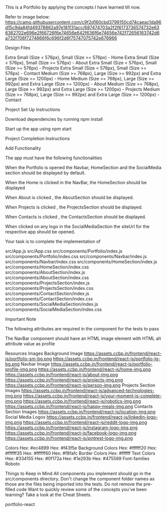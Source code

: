 This is a Portfolio by applying the concepts I have learned till now.

Refer to image below:
https://camo.githubusercontent.com/c9f2d160cbd3799150cd74caeac1da96d15c9da84fd49378862a97e181f31acc/687474703a2f2f6173736574732e636362702e696e2f66726f6e74656e642f636f6e74656e742f72656163742d6a732f706f7274666f6c696f2d6f75747075742e676966

Design Files

Extra Small (Size < 576px), Small (Size >= 576px) - Home
Extra Small (Size < 576px), Small (Size >= 576px) - About
Extra Small (Size < 576px), Small (Size >= 576px) - Projects
Extra Small (Size < 576px), Small (Size >= 576px) - Contact
Medium (Size >= 768px), Large (Size >= 992px) and Extra Large (Size >= 1200px) - Home
Medium (Size >= 768px), Large (Size >= 992px) and Extra Large (Size >= 1200px) - About
Medium (Size >= 768px), Large (Size >= 992px) and Extra Large (Size >= 1200px) - Projects
Medium (Size >= 768px), Large (Size >= 992px) and Extra Large (Size >= 1200px) - Contact

Project Set Up Instructions

Download dependencies by running npm install

Start up the app using npm start

Project Completion Instructions

Add Functionality

The app must have the following functionalities

When the Portfolio is opened the Navbar, HomeSection and the SocialMedia section should be displayed by default.

When the Home is clicked in the NavBar, the HomeSection should be displayed

When About is clicked , the AboutSection should be displayed.

When Projects is clicked , the ProjectsSection should be displayed.

When Contacts is clicked , the ContactsSection should be displayed.

When clicked on any logo in the SocialMediaSection the siteUrl for the respective app should be opened.


Your task is to complete the implementation of


src/App.js
src/App.css
src/components/Portfolio/index.js
src/components/Portfolio/index.css
src/components/Navbar/index.js
src/components/Navbar/index.css
src/components/HomeSection/index.js
src/components/HomeSection/index.css
src/components/AboutSection/index.js
src/components/AboutSection/index.css
src/components/ProjectsSection/index.js
src/components/ProjectsSection/index.css
src/components/ContactSection/index.js
src/components/ContactSection/index.css
src/components/SocialMediaSection/index.js
src/components/SocialMediaSection/index.css

Important Note

The following attributes are required in the component for the tests to pass

The NavBar component should have an HTML image element with HTML alt attribute value as profile

Resources
Images
Background Image
https://assets.ccbp.in/frontend/react-js/portfolio-sm-bg.png
https://assets.ccbp.in/frontend/react-js/portfolio-lg-bg.png
Navbar Image
https://assets.ccbp.in/frontend/react-js/portfolio-profile-img.png
https://assets.ccbp.in/frontend/react-js/home-img.png
https://assets.ccbp.in/frontend/react-js/about-img.png
https://assets.ccbp.in/frontend/react-js/projects-img.png
https://assets.ccbp.in/frontend/react-js/person-img.png
Projects Section Images
https://assets.ccbp.in/frontend/react-js/advanced-technologies-img.png
https://assets.ccbp.in/frontend/react-js/your-moment-is-complete-img.png
https://assets.ccbp.in/frontend/react-js/robotics-img.png
https://assets.ccbp.in/frontend/react-js/happy-meals-img.png
Contacts Section Images
https://assets.ccbp.in/frontend/react-js/location-img.png
Social Media Logos
https://assets.ccbp.in/frontend/react-js/linkedin-logo-img.png
https://assets.ccbp.in/frontend/react-js/reddit-logo-img.png
https://assets.ccbp.in/frontend/react-js/instagram-logo-img.png
https://assets.ccbp.in/frontend/react-js/facebook-logo-img.png
https://assets.ccbp.in/frontend/react-js/pintrest-logo-img.png

Colors
Hex: #ec4899
Hex: #f43f5e
Background Colors
Hex: #ffffff20
Hex: #ffffff35
Hex: #ffffff60
Hex: #f8fafc
Border Colors
Hex: #ffffff
Text Colors
Hex: #334155
Hex: #0f172a
Hex: #1e293b
Hex: #475569
Font-families
Roboto

Things to Keep in Mind
All components you implement should go in the src/components directory.
Don't change the component folder names as those are the files being imported into the tests.
Do not remove the pre-filled code
Want to quickly review some of the concepts you’ve been learning? Take a look at the Cheat Sheets.

portfolio-react
